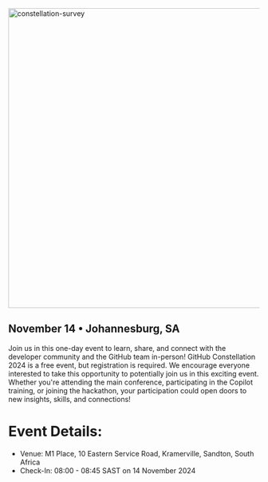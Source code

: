 <img src="https://github.com/user-attachments/assets/b163ecea-732d-4ee3-847a-7ee4e7d97499" alt="constellation-survey" width="600" />



## November 14 • Johannesburg, SA 

Join us in this one-day event to learn, share, and connect with the developer community and the GitHub team in-person!
GitHub Constellation 2024 is a free event, but registration is required. 
We encourage everyone interested to take this opportunity to potentially join us in this exciting event. Whether you're attending the main conference, participating in the Copilot training, or joining the hackathon, your participation could open doors to new insights, skills, and connections!

# Event Details:
- Venue: M1 Place, 10 Eastern Service Road, Kramerville, Sandton, South Africa
- Check-In: 08:00 - 08:45 SAST on 14 November 2024


